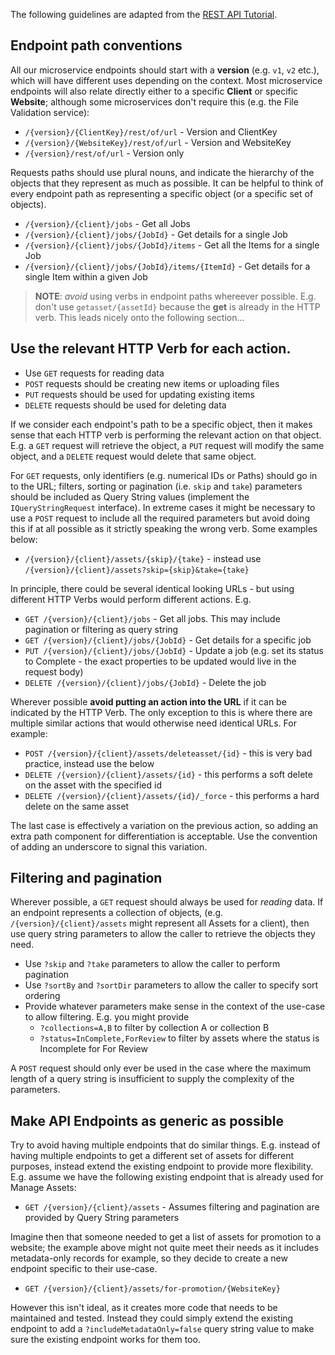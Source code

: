 
The following guidelines are adapted from the [REST API Tutorial](https://restfulapi.net/resource-naming/).

## Endpoint path conventions

All our microservice endpoints should start with a **version** (e.g. `v1`,  `v2` etc.), which will have different uses depending on the context. Most microservice endpoints will also relate directly either to a specific **Client** or specific **Website**; although some microservices don't require this (e.g. the File Validation service):

* `/{version}/{ClientKey}/rest/of/url` - Version and ClientKey
* `/{version}/{WebsiteKey}/rest/of/url` - Version and WebsiteKey
* `/{version}/rest/of/url` - Version only

Requests paths should use plural nouns, and indicate the hierarchy of the objects that they represent as much as possible. It can be helpful to think of every endpoint path as representing a specific object (or a specific set of objects).

* `/{version}/{client}/jobs` - Get all Jobs
* `/{version}/{client}/jobs/{JobId}` - Get details for a single Job
* `/{version}/{client}/jobs/{JobId}/items` - Get all the Items for a single Job
* `/{version}/{client}/jobs/{JobId}/items/{ItemId}` - Get details for a single Item within a given Job

> **NOTE**: _avoid_ using verbs in endpoint paths whereever possible. E.g. don't use `getasset/{assetId}` because the **get** is already in the HTTP verb. This leads nicely onto the following section...

## Use the relevant HTTP Verb for each action.

* Use `GET` requests for reading data
* `POST` requests should be creating new items or uploading files
* `PUT` requests should be used for updating existing items
* `DELETE` requests should be used for deleting data

If we consider each endpoint's path to be a specific object, then it makes sense that each HTTP verb is performing the relevant action on that object. E.g. a `GET` request will retrieve the object, a `PUT` request will modify the same object, and a `DELETE` request would delete that same object.

For `GET` requests, only identifiers (e.g. numerical IDs or Paths) should go in to the URL; filters, sorting or pagination (i.e. `skip` and `take`) parameters should be included as Query String values (implement the `IQueryStringRequest` interface). In extreme cases it might be necessary to use a `POST` request to include all the required parameters but avoid doing this if at all possible as it strictly speaking the wrong verb. Some examples below:

* `/{version}/{client}/assets/{skip}/{take}` - instead use `/{version}/{client}/assets?skip={skip}&take={take}`

In principle, there could be several identical looking URLs - but using different HTTP Verbs would perform different actions. E.g.

* `GET /{version}/{client}/jobs` - Get all jobs. This may include pagination or filtering as query string 
* `GET /{version}/{client}/jobs/{JobId}` - Get details for a specific job
* `PUT /{version}/{client}/jobs/{JobId}` - Update a job (e.g. set its status to Complete - the exact properties to be updated would live in the request body)
* `DELETE /{version}/{client}/jobs/{JobId}` - Delete the job

Wherever possible **avoid putting an action into the URL** if it can be indicated by the HTTP Verb. The only exception to this is where there are multiple similar actions that would otherwise need identical URLs. For example:

* `POST /{version}/{client}/assets/deleteasset/{id}` - this is very bad practice, instead use the below
* `DELETE /{version}/{client}/assets/{id}` - this performs a soft delete on the asset with the specified id
* `DELETE /{version}/{client}/assets/{id}/_force` - this performs a hard delete on the same asset

The last case is effectively a variation on the previous action, so adding an extra path component for differentiation is acceptable. Use the convention of adding an underscore to signal this variation.

## Filtering and pagination

Wherever possible, a `GET` request should always be used for _reading_ data. If an endpoint represents a collection of objects, (e.g. `/{version}/{client}/assets` might represent all Assets for a client), then use query string parameters to allow the caller to retrieve the objects they need.

* Use `?skip` and `?take` parameters to allow the caller to perform pagination
* Use `?sortBy` and `?sortDir` parameters to allow the caller to specify sort ordering
* Provide whatever parameters make sense in the context of the use-case to allow filtering. E.g. you might provide
    * `?collections=A,B` to filter by collection A or collection B
    * `?status=InComplete,ForReview` to filter by assets where the status is Incomplete for For Review

A `POST` request should only ever be used in the case where the maximum length of a query string is insufficient to supply the complexity of the parameters.

## Make API Endpoints as generic as possible

Try to avoid having multiple endpoints that do similar things. E.g. instead of having multiple endpoints to get a different set of assets for different purposes, instead extend the existing endpoint to provide more flexibility. E.g. assume we have the following existing endpoint that is already used for Manage Assets:

* `GET /{version}/{client}/assets` - Assumes filtering and pagination are provided by Query String parameters

Imagine then that someone needed to get a list of assets for promotion to a website; the example above might not quite meet their needs as it includes metadata-only records for example, so they decide to create a new endpoint specific to their use-case.

* `GET /{version}/{client}/assets/for-promotion/{WebsiteKey}`

However this isn't ideal, as it creates more code that needs to be maintained and tested. Instead they could simply extend the existing endpoint to add a `?includeMetadataOnly=false` query string value to make sure the existing endpoint works for them too.